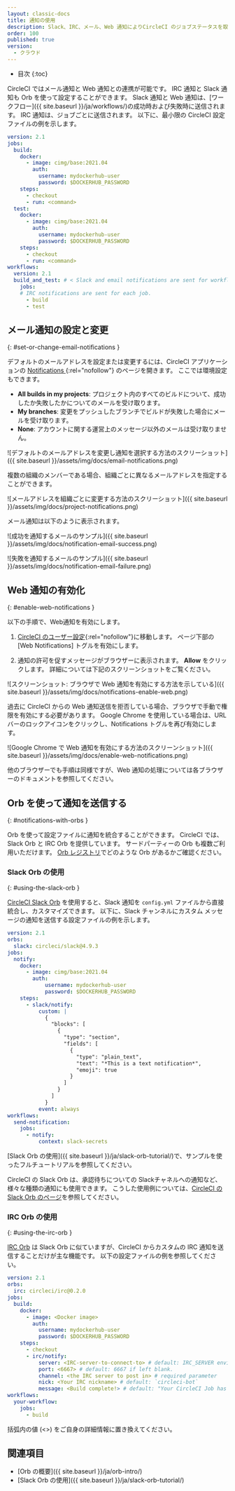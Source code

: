 ```yaml
---
layout: classic-docs
title: 通知の使用
description: Slack、IRC、メール、Web 通知によりCircleCI のジョブステータスを取得する方法を説明します。
order: 100
published: true
version:
  - クラウド
---
```


* 目次
{:toc}

CircleCI ではメール通知と Web 通知との連携が可能です。 IRC 通知と Slack 通知も Orb を使って設定することができます。 Slack 通知と Web 通知は、[ワークフロー]({{ site.baseurl }}/ja/workflows/)の成功時および失敗時に送信されます。 IRC 通知は、ジョブごとに送信されます。 以下に、最小限の CircleCI 設定ファイルの例を示します。

```yaml
version: 2.1
jobs:
  build:
    docker:
      - image: cimg/base:2021.04
        auth:
          username: mydockerhub-user
          password: $DOCKERHUB_PASSWORD
    steps:
      - checkout
      - run: <command>
  test:
    docker:
      - image: cimg/base:2021.04
        auth:
          username: mydockerhub-user
          password: $DOCKERHUB_PASSWORD
    steps:
      - checkout
      - run: <command>
workflows:
  version: 2.1
  build_and_test: # < Slack and email notifications are sent for workflows
    jobs:
    # IRC notifications are sent for each job.
      - build
      - test
```

## メール通知の設定と変更
{: #set-or-change-email-notifications }

デフォルトのメールアドレスを設定または変更するには、CircleCI アプリケーションの [Notifications ](https://app.circleci.com/settings/user/notifications){:rel="nofollow"} のページを開きます。 ここでは環境設定もできます。

- **All builds in my projects**: プロジェクト内のすべてのビルドについて、成功したか失敗したかについてのメールを受け取ります。
- **My branches**: 変更をプッシュしたブランチでビルドが失敗した場合にメールを受け取ります。
- **None**: アカウントに関する運営上のメッセージ以外のメールは受け取りません。

![デフォルトのメールアドレスを変更し通知を選択する方法のスクリーショット]({{ site.baseurl }}/assets/img/docs/email-notifications.png)

複数の組織のメンバーである場合、組織ごとに異なるメールアドレスを指定することができます。

![メールアドレスを組織ごとに変更する方法のスクリーショット]({{ site.baseurl }}/assets/img/docs/project-notifications.png)

メール通知は以下のように表示されます。

![成功を通知するメールのサンプル]({{ site.baseurl }}/assets/img/docs/notification-email-success.png)

![失敗を通知するメールのサンプル]({{ site.baseurl }}/assets/img/docs/notification-email-failure.png)

## Web 通知の有効化
{: #enable-web-notifications }

以下の手順で、Web通知を有効にします。

1. [CircleCI のユーザー設定](https://circleci.com/account/notifications){:rel="nofollow"}に移動します。 ページ下部の [Web Notifications] トグルを有効にします。

2. 通知の許可を促すメッセージがブラウザーに表示されます。 **Allow** をクリックします。 詳細については下記のスクリーンショットをご覧ください。

![スクリーンショット: ブラウザで Web 通知を有効にする方法を示している]({{ site.baseurl }}/assets/img/docs/notifications-enable-web.png)

過去に CircleCI からの Web 通知送信を拒否している場合、ブラウザで手動で権限を有効にする必要があります。 Google Chrome を使用している場合は、URL バーのロックアイコンをクリックし、Notifications トグルを再び有効にします。

![Google Chrome で Web 通知を有効にする方法のスクリーンショット]({{ site.baseurl }}/assets/img/docs/enable-web-notifications.png)

他のブラウザーでも手順は同様ですが、Web 通知の処理については各ブラウザーのドキュメントを参照してください。

## Orb を使って通知を送信する
{: #notifications-with-orbs }

Orb を使って設定ファイルに通知を統合することができます。 CircleCI では、Slack Orb と IRC Orb を提供しています。 サードパーティーの Orb も複数ご利用いただけます。 [Orb レジストリ](https://circleci.com/developer/ja/orbs?query=notification&filterBy=all)でどのような Orb があるかご確認ください。

### Slack Orb の使用
{: #using-the-slack-orb }

[CircleCI Slack Orb](https://circleci.com/developer/ja/orbs/orb/circleci/slack) を使用すると、Slack 通知を `config.yml` ファイルから直接統合し、カスタマイズできます。 以下に、Slack チャンネルにカスタム メッセージの通知を送信する設定ファイルの例を示します。

```yaml
version: 2.1
orbs:
  slack: circleci/slack@4.9.3
jobs:
  notify:
    docker:
      - image: cimg/base:2021.04
        auth:
            username: mydockerhub-user
            password: $DOCKERHUB_PASSWORD
    steps:
      - slack/notify:
          custom: |
            {
              "blocks": [
                {
                  "type": "section",
                  "fields": [
                    {
                      "type": "plain_text",
                      "text": "*This is a text notification*",
                      "emoji": true
                    }
                  ]
                }
              ]
            }
          event: always
workflows:
  send-notification:
    jobs:
      - notify:
          context: slack-secrets
```

[Slack Orb の使用]({{ site.baseurl }}/ja/slack-orb-tutorial/)で、サンプルを使ったフルチュートリアルを参照してください。

CircleCI の Slack Orb は、承認待ちについての Slackチャネルへの通知など、様々な種類の通知にも使用できます。 こうした使用例については、[CircleCI の Slack Orb のページ](https://circleci.com/developer/ja/orbs/orb/circleci/slack)を参照してください。

### IRC Orb の使用
{: #using-the-irc-orb }

[IRC Orb](https://circleci.com/developer/ja/orbs/orb/circleci/irc) は Slack Orb に似ていますが、CircleCI からカスタムの IRC 通知を送信することだけが主な機能です。 以下の設定ファイルの例を参照してください。

```yaml
version: 2.1
orbs:
  irc: circleci/irc@0.2.0
jobs:
  build:
    docker:
      - image: <Docker image>
        auth:
          username: mydockerhub-user
          password: $DOCKERHUB_PASSWORD
    steps:
      - checkout
      - irc/notify:
          server: <IRC-server-to-connect-to> # default: IRC_SERVER environment varible.
          port: <6667> # default: 6667 if left blank.
          channel: <the IRC server to post in> # required parameter
          nick: <Your IRC nickname> # default: `circleci-bot`
          message: <Build complete!> # default: "Your CircleCI Job has completed."
workflows:
  your-workflow:
    jobs:
      - build

```
括弧内の値 (<>) をご自身の詳細情報に置き換えてください。

## 関連項目

- [Orb の概要]({{ site.baseurl }}/ja/orb-intro/)
- [Slack Orb の使用]({{ site.baseurl }}/ja/slack-orb-tutorial/)
